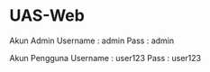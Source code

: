 # UAS-Web
Akun Admin 
Username : admin
Pass : admin

Akun Pengguna
Username : user123
Pass : user123
